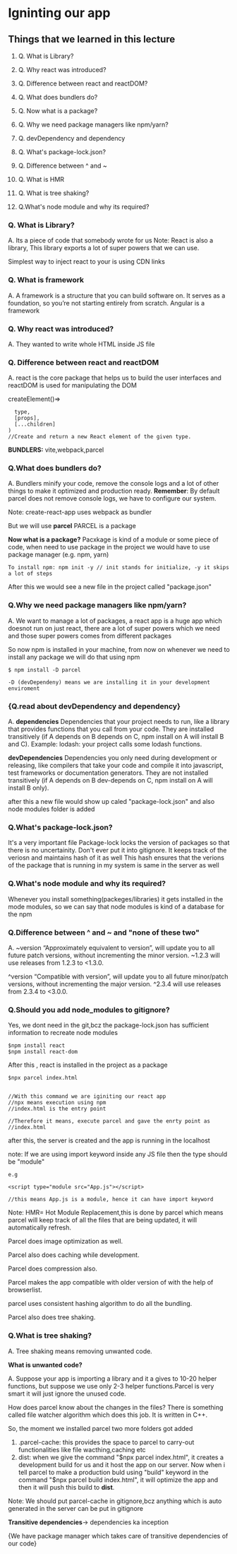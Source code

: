 # Igninting our app

## Things that we learned in this lecture

1. Q. What is Library?

2. Q. Why react was introduced?

3. Q. Difference between react and reactDOM?

4. Q. What does bundlers do?

5. Q. Now what is a package?

6. Q. Why we need package managers like npm/yarn?

7. Q. devDependency and dependency

8. Q. What's package-lock.json?

9. Q. Difference between ^ and ~

10. Q. What is HMR

11. Q. What is tree shaking?

12. Q.What's node module and why its required?

### Q. What is Library?

A. Its a piece of code that somebody wrote for us
Note: React is also a library, This library exports a lot of super powers that we can use.

Simplest way to inject react to your is using CDN links

### Q. What is framework

A. A framework is a structure that you can build software on. It serves as a foundation, so you’re not starting entirely from scratch.
Angular is a framework

### Q. Why react was introduced?

A. They wanted to write whole HTML inside JS file

### Q. Difference between react and reactDOM

A. react is the core package that helps us to build the user interfaces and reactDOM is used for manipulating the DOM

createElement()=>

```React.createElement(
  type,
  [props],
  [...children]
)
//Create and return a new React element of the given type.
```

**BUNDLERS:** vite,webpack,parcel

### Q.What does bundlers do?

A. Bundlers minify your code, remove the console logs and a lot of other things to make it optimized and production ready.
**Remember**: By default parcel does not remove console logs, we have to configure our system.

Note: create-react-app uses webpack as bundler

But we will use **parcel**
PARCEL is a package

**Now what is a package?**
Pacxkage is kind of a module or some piece of code, when need to use package in the project we would have to use package manager (e.g. npm, yarn)

`To install npm: npm init -y // init stands for initialize, -y it skips a lot of steps`

After this we would see a new file in the project called "package.json"

### Q.Why we need package managers like npm/yarn?

A. We want to manage a lot of packages, a react app is a huge app which doesnot run on just react, there are a lot of super powers which we need and those super powers comes from different packages

So now npm is installed in your machine, from now on whenever we need to install any package we will do that using npm

```
$ npm install -D parcel

-D (devDependeny) means we are installing it in your development enviroment

```

### {Q.read about devDependency and dependency}

A.
**dependencies**
Dependencies that your project needs to run, like a library that provides functions that you call from your code.
They are installed transitively (if A depends on B depends on C, npm install on A will install B and C).
Example: lodash: your project calls some lodash functions.

**devDependencies**
Dependencies you only need during development or releasing, like compilers that take your code and compile it into javascript, test frameworks or documentation generators.
They are not installed transitively (if A depends on B dev-depends on C, npm install on A will install B only).

after this a new file would show up caled "package-lock.json" and also node modules folder is added

### Q.What's package-lock.json?

It's a very important file
Package-lock locks the version of packages so that there is no uncertainity.
Don't ever put it into gitignore.
It keeps track of the veriosn and maintains hash of it as well
This hash ensures that the verions of the package that is running in my system is same in the server as well

### Q.What's node module and why its required?

Whenever you install something(packeges/libraries) it gets installed in the mode modules, so we can say that node modules is kind of a database for the npm

### Q.Difference between ^ and ~ and "none of these two"

A.
~version “Approximately equivalent to version”, will update you to all future patch versions, without incrementing the minor version. ~1.2.3 will use releases from 1.2.3 to <1.3.0.

^version “Compatible with version”, will update you to all future minor/patch versions, without incrementing the major version. ^2.3.4 will use releases from 2.3.4 to <3.0.0.

### Q.Should you add node_modules to gitignore?

Yes, we dont need in the git,bcz the package-lock.json has sufficient information to recreate node modules

```
$npm install react
$npm install react-dom
```

After this , react is installed in the project as a package

```
$npx parcel index.html


//With this command we are iginiting our react app
//npx means execution using npm
//index.html is the entry point

//Therefore it means, execute parcel and gave the enrty point as
//index.html
```

after this, the server is created and the app is running in the localhost

note:
If we are using import keyword inside any JS file then the type should be "module"

```
e.g

<script type="module src="App.js"></script>

//this means App.js is a module, hence it can have import keyword
```

Note:
HMR= Hot Module Replacement,this is done by parcel which means parcel will keep track of all the files that are being updated, it will automatically refresh.

Parcel does image optimization as well.

Parcel also does caching while development.

Parcel does compression also.

Parcel makes the app compatible with older version of with the help of browserlist.

parcel uses consistent hashing algorithm to do all the bundling.

Parcel also does tree shaking.

### Q.What is tree shaking?

A. Tree shaking means removing unwanted code.

**What is unwanted code?**

A. Suppose your app is importing a library and it a gives to 10-20 helper functions, but suppose we use only 2-3 helper functions.Parcel is very smart it will just ignore the unused code.

How does parcel know about the changes in the files?
There is something called file watcher algorithm which does this job. It is written in C++.

So, the moment we installed parcel two more folders got added

1.  .parcel-cache: this provides the space to parcel to carry-out functionalities like file wacthing,caching etc
2.  dist:
    when we give the command "$npx parcel index.html", it creates a development build for us and it host the app on our server.
    Now when i tell parcel to make a production buld using "build" keyword in the command "$npx parcel build index.html", it will optimize the app and then it will push this build to **dist**.

Note:
We should put parcel-cache in gitignore,bcz anything which is auto generated in the server can be put in gitignore

**Transitive dependencies**-> dependencies ka inception

{We have package manager which takes care of transitive dependencies of our code}
